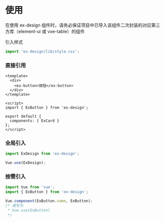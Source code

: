 # 使用

在使用 ex-design 组件时，请务必保证项目中已导入该组件二次封装的对应第三方库（element-ui 或 vxe-table）的组件

引入样式

```js
import 'ex-design/lib/style.css';
```

### 直接引用

```vue
<template>
  <div>
    <ex-button>按钮</ex-button>
  </div>
</template>

<script>
import { ExButton } from 'ex-design';

export default {
  components: { ExCard }
};
</script>
```

### 全局引入

```js
import ExDesign from 'ex-design';

Vue.use(ExDesign);
```

### 按需引入

```js
import Vue from 'vue';
import { ExButton } from 'ex-design';

Vue.component(ExButton.name, ExButton);
/* 或写为
 * Vue.use(ExButton)
 */
```
